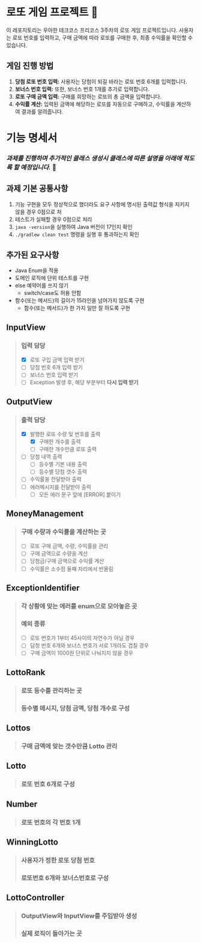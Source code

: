 # 로또 게임 프로젝트 🎲

이 레포지토리는 우아한 테크코스 프리코스 3주차의 로또 게임 프로젝트입니다. 사용자는 로또 번호를 입력하고, 구매 금액에 따라 로또를 구매한 후, 최종 수익률을 확인할 수 있습니다.

## 게임 진행 방법

1. **당첨 로또 번호 입력:** 사용자는 당첨이 되길 바라는 로또 번호 6개를 입력합니다.
2. **보너스 번호 입력:** 또한, 보너스 번호 1개를 추가로 입력합니다.
3. **로또 구매 금액 입력:** 구매를 희망하는 로또의 총 금액을 입력합니다.
4. **수익률 계산:** 입력된 금액에 해당하는 로또를 자동으로 구매하고, 수익률을 계산하여 결과를 알려줍니다.

# 기능 명세서
### *과제를 진행하며 추가적인 클래스 생성시 클래스에 따른 설명을 아래에 적도록 할 예정입니다.* 🙌
## 과제 기본 공통사항
1. 기능 구현을 모두 정상적으로 했더라도 요구 사항에 명시된 출력값 형식을 지키지 않을 경우 0점으로 처
2. 테스트가 실패할 경우 0점으로 처리
3. `java -version`을 실행하여 Java 버전이 17인지 확인
4. `./gradlew clean test` 명령을 실행 후 통과하는지 확인

## 추가된 요구사항
- Java Enum을 적용
- 도메인 로직에 단위 테스트를 구현
- else 예약어를 쓰지 않기
    - switch/case도 허용 안함
- 함수(또는 메서드)의 길이가 15라인을 넘어가지 않도록 구현
    - 함수(또는 메서드)가 한 가지 일만 잘 하도록 구현

## InputView
> ### 입력 담당
> -[x] 로또 구입 금액 입력 받기
> -[ ] 당첨 번호 6개 입력 받기
> -[ ] 보너스 번호 입력 받기
> -[ ] Exception 발생 후, 해당 부분부터 **다시 입력 받기**

## OutputView
> ### 출력 담당
> -[x] 발행한 로또 수량 및 번호를 출력
   >    -[x] 구매한 개수를 출력
>    -[ ] 구매한 개수만큼 로또 출력
> -[ ] 당첨 내역 출력
   >   -[ ] 등수별 기본 내용 출력
>   -[ ] 등수별 당첨 갯수 출력
> -[ ] 수익률을 전달받아 출력
> -[ ] 에러메시지를 전달받아 출력
   >   - [ ] 모든 에러 문구 앞에 [ERROR] 붙이기

## MoneyManagement
> ### 구매 수량과 수익률을 계산하는 곳
> -[ ] 로또 구매 금액, 수량, 수익률을 관리
> -[ ] 구매 금액으로 수량을 계산
> -[ ] 당첨금/구매 금액으로 수익률 계산
> -[ ] 수익률은 소수점 둘째 자리에서 반올림

## ExceptionIdentifier
> ### 각 상황에 맞는 에러를 enum으로 모아놓은 곳
> ### 예외 종류
> - [ ] 로또 번호가 1부터 45사이의 자연수가 아닐 경우
> - [ ] 담청 번호 6개와 보너스 번호가 서로 1개라도 겹칠 경우
> - [ ] 구매 금액이 1000원 단위로 나눠지지 않을 경우

## LottoRank
> ### 로또 등수를 관리하는 곳
> ### 등수별 메시지, 당첨 금액, 당첨 개수로 구성

## Lottos
> ### 구매 금액에 맞는 갯수만큼 Lotto 관리

## Lotto
> ### 로또 번호 6개로 구성
> 

## Number
> ### 로또 번호의 각 번호 1개

## WinningLotto
> ### 사용자가 정한 로또 당첨 번호
> ### 로또번호 6개와 보너스번호로 구성

## LottoController
> ### OutputView와 InputView를 주입받아 생성
> ### 실제 로직이 돌아가는 곳

